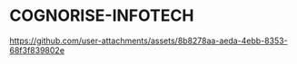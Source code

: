 # COGNORISE-INFOTECH

https://github.com/user-attachments/assets/8b8278aa-aeda-4ebb-8353-68f3f839802e

